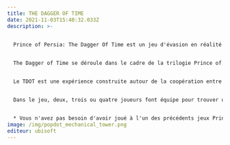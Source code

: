 ```yaml
---
title: THE DAGGER OF TIME
date: 2021-11-03T15:40:32.033Z
description: >-
  

  Prince of Persia: The Dagger Of Time est un jeu d'évasion en réalité virtuelle se déroulant dans le monde de Prince of Persia qui vous permet de contrôler le temps. Vous allez pouvoir vivre quelque chose d'impossible dans la vraie vie : ralentir, arrêter ou même remonter le temps !


  The Dagger of Time se déroule dans le cadre de la trilogie Prince of Persia (Sands of Time, Warrior Within, The Two Thrones). Les joueurs sont convoqués à la Forteresse du Temps par Kaileena pour arrêter un mage maléfique. Kaileena restaure et donne le poignard du temps aux joueurs afin qu'ils puissent atteindre la chambre du sablier et l'utiliser pour arrêter les mages.*


  Le TDOT est une expérience construite autour de la coopération entre joueurs de tous âges pour atteindre un objectif commun. La collaboration est essentielle : vous ne pouvez pas réussir sans vos coéquipiers. Être capable d'écouter et de communiquer efficacement est absolument la clé du succès.


  Dans le jeu, deux, trois ou quatre joueurs font équipe pour trouver un moyen de sortir d'une forteresse du temps réinventée. Pour réussir, ils doivent travailler ensemble et résoudre des énigmes. Les énigmes obligeront les joueurs à interagir avec des objets à proximité, à grimper et à utiliser certains pouvoirs, tels que le contrôle du temps.


  * Vous n'avez pas besoin d'avoir joué à l'un des précédents jeux Prince of Persia pour profiter de The Dagger Of Time.
image: /img/popdot_mechanical_tower.png
editeur: ubisoft
---
```

